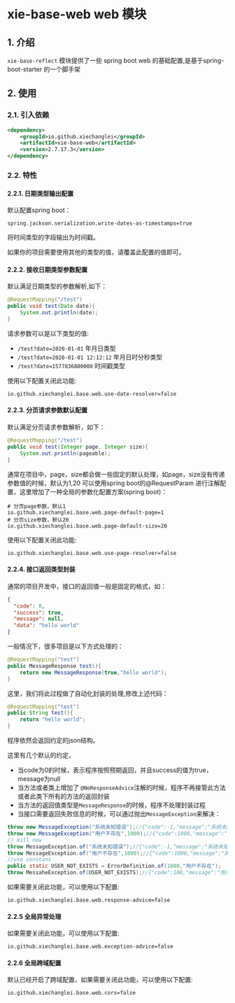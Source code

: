 # xie-base-web web 模块

## 1. 介绍

`xie-base-reflect` 模块提供了一些 spring boot web 的基础配置,是基于spring-boot-starter 的一个脚手架

## 2. 使用

### 2.1. 引入依赖

```xml
<dependency>
    <groupId>io.github.xiechanglei</groupId>
    <artifactId>xie-base-web</artifactId>
    <version>2.7.17.3</version>
</dependency>
```

### 2.2. 特性

#### 2.2.1. 日期类型输出配置

默认配置spring boot：
```properties
spring.jackson.serialization.write-dates-as-timestamps=true
```
将时间类型的字段输出为时间戳。

如果你的项目需要使用其他的类型的值，请覆盖此配置的值即可。

#### 2.2.2. 接收日期类型参数配置

默认满足日期类型的参数解析,如下：

```java
@RequestMapping("/test")
public void test(Date date){
    System.out.println(date);
}
```
请求参数可以是以下类型的值:
- `/test?date=2020-01-01` 年月日类型
- `/test?date=2020-01-01 12:12:12` 年月日时分秒类型
- `/test?date=1577836800000`  时间戳类型

使用以下配置关闭此功能:
```properties
io.github.xiechanglei.base.web.use-date-resolver=false
```
#### 2.2.3. 分页请求参数默认配置

默认满足分页请求参数解析，如下：

```java
@RequestMapping("/test")
public void test(Integer page, Integer size){
    System.out.println(pageable);
}
```
通常在项目中，page，size都会做一些固定的默认处理，如page，size没有传递参数值的时候，默认为1,20
可以使用spring boot的@RequestParam 进行注解配置，这里增加了一种全局的参数化配置方案(spring boot)：
```properties
# 分页page参数，默认1
io.github.xiechanglei.base.web.page-default-page=1
# 分页size参数，默认20
io.github.xiechanglei.base.web.page-default-size=20
```
使用以下配置关闭此功能:
```properties
io.github.xiechanglei.base.web.use-page-resolver=false
```

#### 2.2.4. 接口返回类型封装
通常的项目开发中，接口的返回值一般是固定的格式，如：

```json
{
  "code": 0,
  "success": true,
  "message": null,
  "data": "hello world"
}
```
一般情况下，很多项目是以下方式处理的：

```java
@RequestMapping("test")
public MessageResponse test(){
    return new MessageResponse(true,"hello world");    
}
```
这里，我们将此过程做了自动化封装的处理,修改上述代码：
```java
@RequestMapping("test")
public String test(){
    return "hello world";    
}
```
程序依然会返回约定的json结构。

这里有几个默认的约定，
- 当code为0的时候，表示程序按照预期返回，并且success的值为true，message为null
- 当方法或者类上增加了 `@NoResponseAdvice`注解的时候，程序不再接管此方法或者此类下所有的方法的返回封装
- 当方法的返回值类型是`MessageResponse`的时候，程序不处理封装过程
- 当接口需要返回失败信息的时候，可以通过抛出`MessageException`来解决：
```java
throw new MessageException("系统未知错误");//{"code":-1,"message":"系统未知错误","success":false}
throw new MessageException("用户不存在",1000);//{"code":1000,"message":"系统未知错误","success":false}
// kill new
throw MessageException.of("系统未知错误");//{"code":-1,"message":"系统未知错误","success":false}
throw MessageException.of("用户不存在",1000);//{"code":1000,"message":"用户不存在","success":false}
//use constans
public static USER_NOT_EXISTS = ErrorDefinition.of(1000,"用户不存在");
throw MessaheException.of(USER_NOT_EXISTS);//{"code":100,"message":"用户不存在","success":false}
```

如果需要关闭此功能，可以使用以下配置:
```properties
io.github.xiechanglei.base.web.response-advice=false
```

#### 2.2.5 全局异常处理
如果需要关闭此功能，可以使用以下配置:
```properties
io.github.xiechanglei.base.web.exception-advice=false
```

#### 2.2.6 全局跨域配置
默认已经开启了跨域配置，如果需要关闭此功能，可以使用以下配置:
```properties
io.github.xiechanglei.base.web.cors=false
```